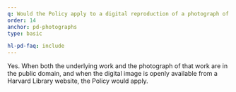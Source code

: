 ```yaml
---
q: Would the Policy apply to a digital reproduction of a photograph of something when both the subject of the photograph and the photograph itself are in the public domain?
order: 14
anchor: pd-photographs
type: basic

hl-pd-faq: include
---
```

Yes. When both the underlying work and the photograph of that work are in the public domain, and when the digital image is openly available from a Harvard Library website, the Policy would apply.
